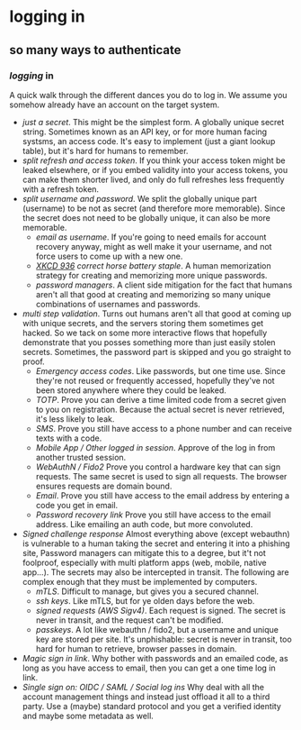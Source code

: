 # logging in

## so many ways to authenticate

### _logging_ in

A quick walk through the different dances you do to log in.
We assume you somehow already have an account on the target system.

- _just a secret_. This might be the simplest form.
  A globally unique secret string.
  Sometimes known as an API key,
  or for more human facing systsms, an access code.
  It's easy to implement (just a giant lookup table),
  but it's hard for humans to remember.
- _split refresh and access token_.
  If you think your access token might be leaked elsewhere,
  or if you embed validity into your access tokens,
  you can make them shorter lived,
  and only do full refreshes less frequently with a refresh token.
- _split username and password_.
  We split the globally unique part (username) to be not as secret (and therefore more memorable).
  Since the secret does not need to be globally unique, it can also be more memorable.
  - _email as username_.
    If you're going to need emails for account recovery anyway,
    might as well make it your username, and not force users to come up with a new one.
  - _[XKCD 936](https://xkcd.com/936/) correct horse battery staple_.
    A human memorization strategy for creating and memorizing more unique passwords.
  - _password managers_.
    A client side mitigation for the fact that humans aren't all that good
    at creating and memorizing so many unique combinations of usernames and passwords.
- _multi step validation_.
  Turns out humans aren't all that good at coming up with unique secrets,
  and the servers storing them sometimes get hacked.
  So we tack on some more interactive flows
  that hopefully demonstrate that you posses something more than just easily stolen secrets.
  Sometimes, the password part is skipped and you go straight to proof.
  - _Emergency access codes_.
    Like passwords, but one time use.
    Since they're not reused or frequently accessed,
    hopefully they've not been stored anywhere where they could be leaked.
  - _TOTP_.
    Prove you can derive a time limited code from a secret given to you on registration.
    Because the actual secret is never retrieved, it's less likely to leak.
  - _SMS_.
    Prove you still have access to a phone number and can receive texts with a code.
  - _Mobile App / Other logged in session_.
    Approve of the log in from another trusted session.
  - _WebAuthN / Fido2_
    Prove you control a hardware key that can sign requests.
    The same secret is used to sign all requests.
    The browser ensures requests are domain bound.
  - _Email_.
    Prove you still have access to the email address by entering a code you get in email.
  - _Password recovery link_
    Prove you still have access to the email address.
    Like emailing an auth code, but more convoluted.
- _Signed challenge response_
  Almost everything above (except webauthn) is vulnerable to a human taking the secret
  and entering it into a phishing site,
  Password managers can mitigate this to a degree, but it't not foolproof,
  especially with multi platform apps (web, mobile, native app...).
  The secrets may also be intercepted in transit.
  The following are complex enough that they must be implemented by computers.
  - _mTLS_.
    Difficult to manage, but gives you a secured channel.
  - _ssh keys_.
    Like mTLS, but for ye olden days before the web.
  - _signed requests (AWS Sigv4)_.
    Each request is signed.
    The secret is never in transit, and the request can't be modified.
  - _passkeys_.
    A lot like webauthn / fido2, but a username and unique key are stored per site.
    It's unphishable:
    secret is never in transit, too hard for human to retrieve, browser passes in domain.
- _Magic sign in link_.
  Why bother with passwords and an emailed code,
  as long as you have access to email, then you can get a one time log in link.
- _Single sign on: OIDC / SAML / Social log ins_
  Why deal with all the account management things
  and instead just offload it all to a third party.
  Use a (maybe) standard protocol and you get a verified identity and maybe some metadata as well.
